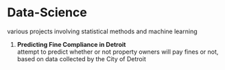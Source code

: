 # Data-Science
various projects involving statistical methods and machine learning

1. **Predicting Fine Compliance in Detroit**   
   attempt to predict whether or not property owners will pay fines or not, based on data collected by the City of Detroit
